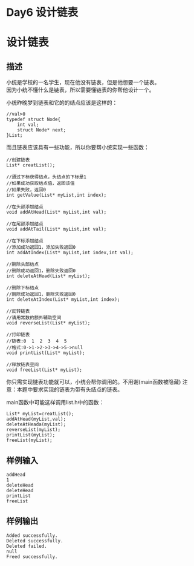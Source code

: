 # Day6  设计链表

# 设计链表

## 描述
小统是学校的一名学生，现在他没有链表，但是他想要一个链表。  
因为小统不懂什么是链表，所以需要懂链表的你帮他设计一个。  

小统昨晚梦到链表和它的的结点应该是这样的：
	
	//val>0
	typedef struct Node{
		int val;
		struct Node* next;
	}List;

而且链表应该具有一些功能，所以你要帮小统实现一些函数：
	
	//创建链表
	List* creatList();
	
	//通过下标获得结点，头结点的下标是1
	//如果成功获取结点值，返回该值
	//如果失败，返回0
	int getValue(List* myList,int index);
	
	//在头部添加结点
	void addAtHead(List* myList,int val);
	
	//在尾部添加结点
	void addAtTail(List* myList,int val);
	
	//在下标添加结点
	//添加成功返回1，添加失败返回0
	int addAtIndex(List* myList,int index,int val);
	
	//删除头部结点
	//删除成功返回1，删除失败返回0
	int deleteAtHead(List* myList);
	
	//删除下标结点
	//删除成功返回1，删除失败返回0
	int deleteAtIndex(List* myList,int index);
	
	//反转链表
	//请用常数的额外辅助空间
	void reverseList(List* myList);
	
	//打印链表
	//链表:0  1  2  3  4  5
	//格式:0->1->2->3->4->5->null
	void printList(List* myList);
	
	//释放链表空间
	void freeList(List* myList);

你只需实现链表功能就可以，小统会帮你调用的。不用谢(main函数被隐藏)
注意：本题中要求实现的链表为带有头结点的链表。

main函数中可能这样调用list.h中的函数：
	
	List* myList=creatList();
	addAtHead(myList,val);
	deleteAtHeada(myList);
	reverseList(myList);
	printList(myList);
	freeList(myList);
	
## 样例输入
	
	addHead
	1
	deleteHead
	deleteHead
	printList
	freeList

## 样例输出
	
	Added successfully.
	Deleted successfully.
	Deleted failed.
	null
	Freed successfully.